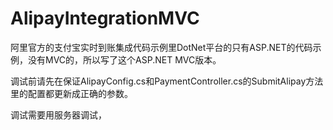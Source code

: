 # AlipayIntegrationMVC
阿里官方的支付宝实时到账集成代码示例里DotNet平台的只有ASP.NET的代码示例，没有MVC的，所以写了这个ASP.NET MVC版本。

调试前请先在保证AlipayConfig.cs和PaymentController.cs的SubmitAlipay方法里的配置都更新成正确的参数。


调试需要用服务器调试，
